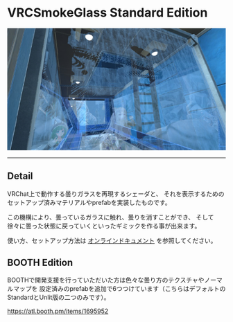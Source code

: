﻿# VRCSmokeGlass Standard Edition

![top.png](Images/top.png)

---

## Detail

VRChat上で動作する曇りガラスを再現するシェーダと、
それを表示するためのセットアップ済みマテリアルやprefabを実装したものです。

この機構により、曇っているガラスに触れ、曇りを消すことができ、
そして徐々に曇った状態に戻っていくといったギミックを作る事が出来ます。

使い方、セットアップ方法は
[オンラインドキュメント](https://azuritelab.github.io/VRCSmokeGlassDocs/)
を参照してください。

## BOOTH Edition

BOOTHで開発支援を行っていただいた方は色々な曇り方のテクスチャやノーマルマップを
設定済みのprefabを追加で6つつけています（こちらはデフォルトのStandardとUnlit版の二つのみです）。

https://atl.booth.pm/items/1695952